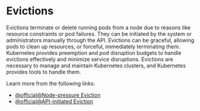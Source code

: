 # Evictions

Evictions terminate or delete running pods from a node due to reasons like resource constraints or pod failures. They can be initiated by the system or administrators manually through the API. Evictions can be graceful, allowing pods to clean up resources, or forceful, immediately terminating them. Kubernetes provides preemption and pod disruption budgets to handle evictions effectively and minimize service disruptions. Evictions are necessary to manage and maintain Kubernetes clusters, and Kubernetes provides tools to handle them.

Learn more from the following links:

- [@official@Node-pressure Eviction](https://kubernetes.io/docs/concepts/scheduling-eviction/node-pressure-eviction/)
- [@official@API-initiated Eviction](https://kubernetes.io/docs/concepts/scheduling-eviction/api-eviction/)
